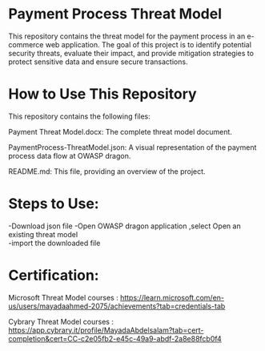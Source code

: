 
# Payment Process Threat Model
This repository contains the threat model for the payment process in an e-commerce web application. The goal of this project is to identify potential security threats, evaluate their impact, and provide mitigation strategies to protect sensitive data and ensure secure transactions.

# How to Use This Repository
This repository contains the following files:

Payment Threat Model.docx: The complete threat model document.

PaymentProcess-ThreatModel.json: A visual representation of the payment process data flow at OWASP dragon.

README.md: This file, providing an overview of the project.

# Steps to Use:
-Download json file 
-Open OWASP dragon application ,select Open an existing threat model  
-import the downloaded file

# Certification: 

Microsoft Threat Model courses :
https://learn.microsoft.com/en-us/users/mayadaahmed-2075/achievements?tab=credentials-tab

Cybrary Threat Model courses :
https://app.cybrary.it/profile/MayadaAbdelsalam?tab=cert-completion&cert=CC-c2e05fb2-e45c-49a9-abdf-2a8e88fcb0f4
